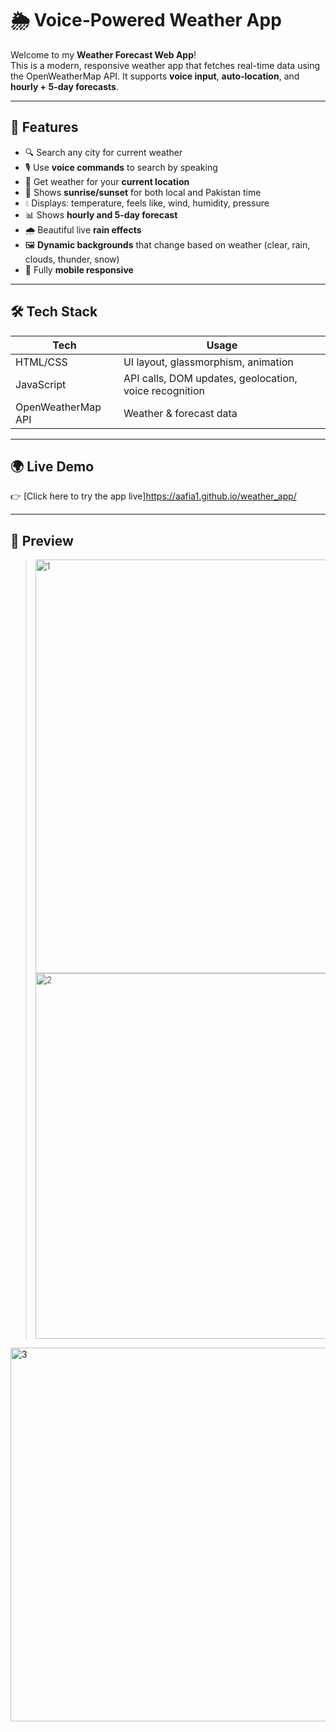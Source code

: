 # 🌦️ Voice-Powered Weather App

Welcome to my **Weather Forecast Web App**!  
This is a modern, responsive weather app that fetches real-time data using the OpenWeatherMap API. It supports **voice input**, **auto-location**, and **hourly + 5-day forecasts**.

---

## 🧠 Features

- 🔍 Search any city for current weather
- 🎙️ Use **voice commands** to search by speaking
- 📍 Get weather for your **current location**
- 🌅 Shows **sunrise/sunset** for both local and Pakistan time
- 💧 Displays: temperature, feels like, wind, humidity, pressure
- 📊 Shows **hourly and 5-day forecast**
- 🌧️ Beautiful live **rain effects**
- 🖼️ **Dynamic backgrounds** that change based on weather (clear, rain, clouds, thunder, snow)
- 📱 Fully **mobile responsive**


---

## 🛠️ Tech Stack

| Tech        | Usage |
|-------------|-------|
| HTML/CSS    | UI layout, glassmorphism, animation |
| JavaScript  | API calls, DOM updates, geolocation, voice recognition |
| OpenWeatherMap API | Weather & forecast data |

---

## 🌍 Live Demo

👉 [Click here to try the app live]https://aafia1.github.io/weather_app/

---

## 📸 Preview

><img width="1366" height="662" alt="1" src="https://github.com/user-attachments/assets/e8a2af3f-e348-4991-958e-86fd4239cf37" />
> <img width="1332" height="585" alt="2" src="https://github.com/user-attachments/assets/95d9f847-6fbd-4433-b757-58f32b16cd17" />
<img width="1333" height="598" alt="3" src="https://github.com/user-attachments/assets/4f63ab0d-43e4-4c16-90c7-3f9394ce3296" />



